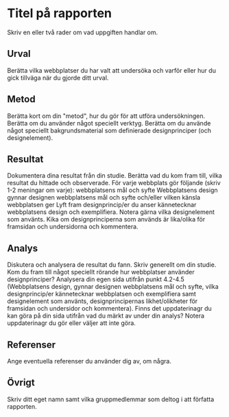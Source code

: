 Titel på rapporten
=====================

Skriv en eller två rader om vad uppgiften handlar om.

Urval
--------------

Berätta vilka webbplatser du har valt att undersöka och varför eller hur du gick tillväga när du gjorde ditt urval.

Metod
---------------

Berätta kort om din "metod", hur du gör för att utföra undersökningen. Berätta om du använder något speciellt verktyg.
Berätta om du använde något speciellt bakgrundsmaterial som definierade designprinciper (och designelement).

Resultat
--------------------

Dokumentera dina resultat från din studie. Berätta vad du kom fram till, vilka resultat du hittade och observerade.
För varje webbplats gör följande (skriv 1-2 meningar om varje):
webbplatsens mål och syfte
Webbplatsens design
gynnar designen webbplatsens mål och syfte och/eller vilken känsla webbplatsen ger
Lyft fram designprincip/er du anser kännetecknar webbplatsens design och exemplifiera. Notera gärna vilka designelement som använts.
Kika om designprinciperna som används är lika/olika för framsidan och undersidorna och kommentera.

Analys
---------------------

Diskutera och analysera de resultat du fann. Skriv generellt om din studie. Kom du fram till något speciellt rörande hur webbplatser använder designprinciper?
Analysera din egen sida utifrån punkt 4.2-4.5 (Webbplatsens design, gynnar designen webbplatsens mål och syfte, vilka designprincip/er kännetecknar webbplatsen och
exemplifiera samt designelement som använts, designprincipernas likhet/olikheter för framsidan och undersidor och kommentera).
Finns det uppdaterinagr du kan göra på din sida utifrån vad du märkt av under din analys?
Notera uppdaterinagr du gör eller väljer att inte göra. 

Referenser
----------------------

Ange eventuella referenser du använder dig av, om några.

Övrigt
------------------------

Skriv ditt eget namn samt vilka gruppmedlemmar som deltog i att författa rapporten.
